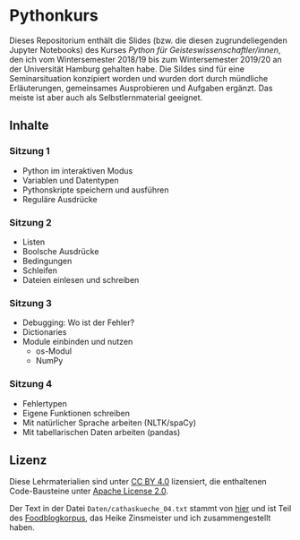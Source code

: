# Pythonkurs
Dieses Repositorium enthält die Slides (bzw. die diesen zugrundeliegenden Jupyter Notebooks) des Kurses _Python für Geisteswissenschaftler/innen_, den ich vom Wintersemester 2018/19 bis zum Wintersemester 2019/20 an der Universität Hamburg gehalten habe. Die Sildes sind für eine Seminarsituation konzipiert worden und wurden dort durch mündliche Erläuterungen, gemeinsames Ausprobieren und Aufgaben ergänzt. Das meiste ist aber auch als Selbstlernmaterial geeignet.

## Inhalte
### Sitzung 1
* Python im interaktiven Modus
* Variablen und Datentypen
* Pythonskripte speichern und ausführen
* Reguläre Ausdrücke

### Sitzung 2
* Listen
* Boolsche Ausdrücke
* Bedingungen
* Schleifen
* Dateien einlesen und schreiben

### Sitzung 3
* Debugging: Wo ist der Fehler?
* Dictionaries
* Module einbinden und nutzen
	* os-Modul
	* NumPy

### Sitzung 4
 * Fehlertypen
 * Eigene Funktionen schreiben
 * Mit natürlicher Sprache arbeiten (NLTK/spaCy)
 * Mit tabellarischen Daten arbeiten (pandas)

## Lizenz
Diese Lehrmaterialien sind unter [CC BY 4.0](https://creativecommons.org/licenses/by/4.0/) lizensiert, die enthaltenen Code-Bausteine unter [Apache License 2.0](https://github.com/melandresen/pythonkurs/blob/master/LICENSE).

Der Text in der Datei `Daten/cathaskueche_04.txt` stammt von [hier](https://cathaskueche.wordpress.com/2013/05/18/babaganoush/) und ist Teil des [Foodblogkorpus](https://zenodo.org/record/1410445), das Heike Zinsmeister und ich zusammengestellt haben.